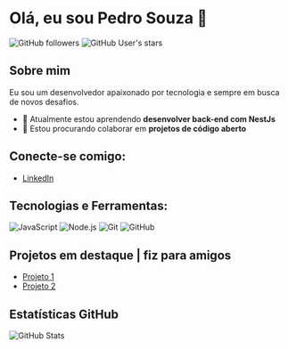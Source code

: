 # Olá, eu sou Pedro Souza 👋

![GitHub followers](https://img.shields.io/github/followers/phalvessouza?label=Follow&style=social)
![GitHub User's stars](https://img.shields.io/github/stars/phalvessouza?affiliations=OWNER%2CCOLLABORATOR&style=social)

## Sobre mim
Eu sou um desenvolvedor apaixonado por tecnologia e sempre em busca de novos desafios.

- 🌱 Atualmente estou aprendendo **desenvolver back-end com NestJs**
- 👯 Estou procurando colaborar em **projetos de código aberto**

## Conecte-se comigo:
- [LinkedIn](https://www.linkedin.com/in/phalvessouza/)

## Tecnologias e Ferramentas:
![JavaScript](https://img.shields.io/badge/-JavaScript-333333?style=flat&logo=javascript)
![Node.js](https://img.shields.io/badge/-Node.js-333333?style=flat&logo=node.js)
![Git](https://img.shields.io/badge/-Git-333333?style=flat&logo=git)
![GitHub](https://img.shields.io/badge/-GitHub-333333?style=flat&logo=github)

## Projetos em destaque | fiz para amigos
- [Projeto 1](https://oreiatv.netlify.app/) 
- [Projeto 2](https://perfeitogesso.netlify.app/)

## Estatísticas GitHub
![GitHub Stats](https://github-readme-stats.vercel.app/api?username=phalvessouza&show_icons=true)
